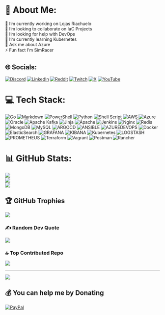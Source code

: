 # 💫 About Me:
🔭 I’m currently working on Lojas Riachuelo<br>👯 I’m looking to collaborate on IaC Projects<br>🤝 I’m looking for help with DevOps<br>🌱 I’m currently learning Kubernetes<br>💬 Ask me about Azure<br>⚡ Fun fact I'm SimRacer


## 🌐 Socials:
[![Discord](https://img.shields.io/badge/Discord-%237289DA.svg?logo=discord&logoColor=white)](https://discord.gg/https://discord.gg/E6fb7NRU) [![LinkedIn](https://img.shields.io/badge/LinkedIn-%230077B5.svg?logo=linkedin&logoColor=white)](https://linkedin.com/in/www.linkedin.com/in/ricardo-rosa-4a20011a) [![Reddit](https://img.shields.io/badge/Reddit-%23FF4500.svg?logo=Reddit&logoColor=white)](https://reddit.com/user/dbaricardo) [![Twitch](https://img.shields.io/badge/Twitch-%239146FF.svg?logo=Twitch&logoColor=white)](https://twitch.tv/CranioGameplays) [![X](https://img.shields.io/badge/X-black.svg?logo=X&logoColor=white)](https://x.com/dbaricardo) [![YouTube](https://img.shields.io/badge/YouTube-%23FF0000.svg?logo=YouTube&logoColor=white)](https://youtube.com/@CranioGameplays) 

# 💻 Tech Stack:
![Go](https://img.shields.io/badge/go-%2300ADD8.svg?style=plastic&logo=go&logoColor=white) ![Markdown](https://img.shields.io/badge/markdown-%23000000.svg?style=plastic&logo=markdown&logoColor=white) ![PowerShell](https://img.shields.io/badge/PowerShell-%235391FE.svg?style=plastic&logo=powershell&logoColor=white) ![Python](https://img.shields.io/badge/python-3670A0?style=plastic&logo=python&logoColor=ffdd54) ![Shell Script](https://img.shields.io/badge/shell_script-%23121011.svg?style=plastic&logo=gnu-bash&logoColor=white) ![AWS](https://img.shields.io/badge/AWS-%23FF9900.svg?style=plastic&logo=amazon-aws&logoColor=white) ![Azure](https://img.shields.io/badge/azure-%230072C6.svg?style=plastic&logo=microsoftazure&logoColor=white) ![Oracle](https://img.shields.io/badge/Oracle-F80000?style=plastic&logo=oracle&logoColor=white) ![Apache Kafka](https://img.shields.io/badge/Apache%20Kafka-000?style=plastic&logo=apachekafka) ![Jinja](https://img.shields.io/badge/jinja-white.svg?style=plastic&logo=jinja&logoColor=black) ![Apache](https://img.shields.io/badge/apache-%23D42029.svg?style=plastic&logo=apache&logoColor=white) ![Jenkins](https://img.shields.io/badge/jenkins-%232C5263.svg?style=plastic&logo=jenkins&logoColor=white) ![Nginx](https://img.shields.io/badge/nginx-%23009639.svg?style=plastic&logo=nginx&logoColor=white) ![Redis](https://img.shields.io/badge/redis-%23DD0031.svg?style=plastic&logo=redis&logoColor=white) ![MongoDB](https://img.shields.io/badge/MongoDB-%234ea94b.svg?style=plastic&logo=mongodb&logoColor=white) ![MySQL](https://img.shields.io/badge/mysql-%2300000f.svg?style=plastic&logo=mysql&logoColor=white) ![ARGOCD](https://img.shields.io/badge/argo-EF7B4D.svg?style=plastic&logo=argo&logoColor=white&color=%23EF7B4D) ![ANSIBLE](https://img.shields.io/badge/ansible-%231A1918.svg?style=plastic&logo=ansible&logoColor=white) ![AZUREDEVOPS](https://img.shields.io/badge/azuredevops-0078D7.svg?style=plastic&logo=azuredevops&logoColor=white&color=%230078D7) ![Docker](https://img.shields.io/badge/docker-%230db7ed.svg?style=plastic&logo=docker&logoColor=white) ![ElasticSearch](https://img.shields.io/badge/-ElasticSearch-005571?style=plastic&logo=elasticsearch) ![GRAFANA](https://img.shields.io/badge/grafana-F46800.svg?style=plastic&logo=grafana&logoColor=white&color=%23F46800) ![KIBANA](https://img.shields.io/badge/kibana-005571.svg?style=plastic&logo=kibana&logoColor=white&color=%23005571) ![Kubernetes](https://img.shields.io/badge/kubernetes-%23326ce5.svg?style=plastic&logo=kubernetes&logoColor=white) ![LOGSTASH](https://img.shields.io/badge/logstash-005571.svg?style=plastic&logo=logstash) ![PROMETHEUS](https://img.shields.io/badge/prometheus-E6522C.svg?style=plastic&logo=prometheus&logoColor=white&color=%23E6522C) ![Terraform](https://img.shields.io/badge/terraform-%235835CC.svg?style=plastic&logo=terraform&logoColor=white) ![Vagrant](https://img.shields.io/badge/vagrant-%231563FF.svg?style=plastic&logo=vagrant&logoColor=white) ![Postman](https://img.shields.io/badge/Postman-FF6C37?style=plastic&logo=postman&logoColor=white) ![Rancher](https://img.shields.io/badge/rancher-%230075A8.svg?style=plastic&logo=rancher&logoColor=white)
# 📊 GitHub Stats:
![](https://github-readme-stats.vercel.app/api?username=dbaricardo&theme=shades-of-purple&hide_border=false&include_all_commits=true&count_private=true)<br/>
![](https://github-readme-streak-stats.herokuapp.com/?user=dbaricardo&theme=shades-of-purple&hide_border=false)<br/>
![](https://github-readme-stats.vercel.app/api/top-langs/?username=dbaricardo&theme=shades-of-purple&hide_border=false&include_all_commits=true&count_private=true&layout=compact)

## 🏆 GitHub Trophies
![](https://github-profile-trophy.vercel.app/?username=dbaricardo&theme=discord&no-frame=false&no-bg=false&margin-w=4)

### ✍️ Random Dev Quote
![](https://quotes-github-readme.vercel.app/api?type=horizontal&theme=tokyonight)

### 🔝 Top Contributed Repo
![](https://github-contributor-stats.vercel.app/api?username=dbaricardo&limit=5&theme=algolia&combine_all_yearly_contributions=true)

---
[![](https://visitcount.itsvg.in/api?id=dbaricardo&icon=5&color=1)](https://visitcount.itsvg.in)

  ## 💰 You can help me by Donating
  [![PayPal](https://img.shields.io/badge/PayPal-00457C?style=for-the-badge&logo=paypal&logoColor=white)](https://paypal.me/dbaricardo) 

  
<!-- Proudly created with GPRM ( https://gprm.itsvg.in ) -->
